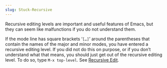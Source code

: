 ```yaml
---
slug: Stuck-Recursive
---
```


Recursive editing levels are important and useful features of Emacs, but they can seem like malfunctions if you do not understand them.

If the mode line has square brackets ‘`[…]`’ around the parentheses that contain the names of the major and minor modes, you have entered a recursive editing level. If you did not do this on purpose, or if you don’t understand what that means, you should just get out of the recursive editing level. To do so, type `M-x top-level`. See [Recursive Edit](/docs/emacs/Recursive-Edit).

